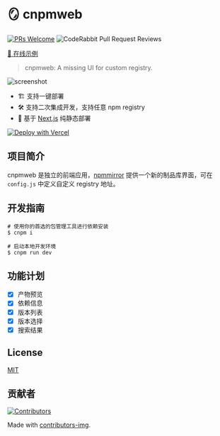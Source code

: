 # 🪞 cnpmweb

[![PRs Welcome](https://img.shields.io/badge/PRs-welcome-brightgreen.svg?style=flat-square)](https://makeapullrequest.com)
![CodeRabbit Pull Request Reviews](https://img.shields.io/coderabbit/prs/github/cnpm/cnpmweb)

[🚀 在线示例](https://npmmirror.com)

> cnpmweb: A missing UI for custom registry.

![screenshot](https://github.com/cnpm/cnpmweb/blob/master/snap.png?raw=true)

- 🏗️ 支持一键部署
- 🛠️ 支持二次集成开发，支持任意 npm registry
- 🚀 基于 [Next.js](https://nextjs.org/docs/app/building-your-application/data-fetching) 纯静态部署

[![Deploy with Vercel](https://vercel.com/button)](https://vercel.com/new/clone?repository-url=https://github.com/cnpm/cnpmweb)

## 项目简介

cnpmweb 是独立的前端应用，[npmmirror](https://npmmirror.com) 提供一个新的制品库界面，可在 `config.js` 中定义自定义 registry 地址。

## 开发指南

```shell
# 使用你的首选的包管理工具进行依赖安装
$ cnpm i

# 启动本地开发环境
$ cnpm run dev
```

## 功能计划

- [x] 产物预览
- [x] 依赖信息
- [x] 版本列表
- [x] 版本选择
- [x] 搜索结果

## License

[MIT](LICENSE)

## 贡献者

[![Contributors](https://contrib.rocks/image?repo=cnpm/cnpmweb)](https://github.com/cnpm/cnpmweb/graphs/contributors)

Made with [contributors-img](https://contrib.rocks).

